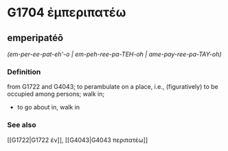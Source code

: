# G1704 ἐμπεριπατέω

## emperipatéō

_(em-per-ee-pat-eh'-o | em-peh-ree-pa-TEH-oh | ame-pay-ree-pa-TAY-oh)_

### Definition

from G1722 and G4043; to perambulate on a place, i.e., (figuratively) to be occupied among persons; walk in; 

- to go about in, walk in

### See also

[[G1722|G1722 ἐν]], [[G4043|G4043 περιπατέω]]
